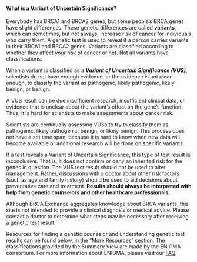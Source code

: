 #### What is a Variant of Uncertain Significance? 

Everybody has BRCA1 and BRCA2 genes, but some people’s BRCA genes have slight differences. These genetic differences are called **variants**, which can sometimes, but not always, increase risk of cancer for individuals who carry them. A genetic test is used to reveal if a person carries variants in their  BRCA1 and BRCA2 genes. Variants are classified according to whether they affect your risk of cancer or not. Not all variants have classifications.

When a variant is classified as a _**Variant of Uncertain Significance (VUS)**_, scientists do not have enough evidence, or the evidence is not clear enough, to classify the variant as pathogenic, likely pathogenic, likely benign, or benign. 

A VUS result can be due insufficient research, insufficient clinical data, or evidence that is unclear about the variant’s effect on the gene’s function. Thus, it is hard for scientists to make assessments about cancer risk.  

Scientists are continually assessing VUSs to try to classify them as pathogenic, likely pathogenic, benign, or likely benign. This process does not have a set time span, because it is hard to know when new data will become available or additional research will be done on specific variants. 

If a test reveals a Variant of Uncertain Significance, this type of test result is inconclusive. That is, it does not confirm or deny an inherited risk for the genes in question. The VUS test result should not be used to alter management. Rather, discussions with a doctor about other risk factors (such as age and family history) should be used to aid decisions about preventative care and treatment.  **Results should always be interpreted with help from genetic counselors and other healthcare professionals.**

Although BRCA Exchange aggregates knowledge about BRCA variants, this site is not intended to provide a clinical diagnosis or medical advice. Please contact a doctor to determine what steps may be necessary after receiving a genetic test result.

Resources for finding a genetic counselor and understanding genetic test results can be found  below, in the “More Resources” section. The classifications provided by the Summary View are made by the ENIGMA consortium. For more information about ENIGMA, please visit our [FAQ](https://brcaexchange.org/faq#what-is-enigma-and-how-does-it-determine-variant-classifications).
